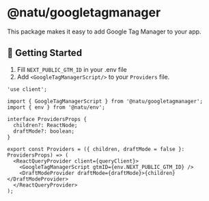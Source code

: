 # @natu/googletagmanager

This package makes it easy to add Google Tag Manager to your app.

## 🎯 Getting Started

1. Fill `NEXT_PUBLIC_GTM_ID` in your .env file
2. Add `<GoogleTagManagerScript/>` to your `Providers` file.

```tsx
'use client';

import { GoogleTagManagerScript } from '@natu/googletagmanager';
import { env } from '@natu/env';

interface ProvidersProps {
  children?: ReactNode;
  draftMode?: boolean;
}

export const Providers = ({ children, draftMode = false }: ProvidersProps) => (
  <ReactQueryProvider client={queryClient}>
    <GoogleTagManagerScript gtmID={env.NEXT_PUBLIC_GTM_ID} />
    <DraftModeProvider draftMode={draftMode}>{children}</DraftModeProvider>
  </ReactQueryProvider>
);
```
